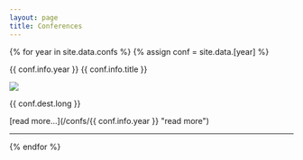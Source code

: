 ```yaml
---
layout: page
title: Conferences
---
```


{% for year in site.data.confs %}
{% assign conf = site.data.[year] %}

{{ conf.info.year }} {{ conf.info.title }} 
 	
<img class="logo logo_in_list" src="/img/{{ conf.info.year }}/conf_logo.jpg">
 	
{{ conf.dest.long }}

[read more...](/confs/{{ conf.info.year }} "read more")

***

{% endfor %}
